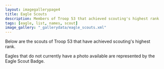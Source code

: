 ```yaml
---
layout: imagegallerypage4
title: Eagle Scouts
description: Members of Troop 53 that achieved scouting's highest rank.
tags: [eagle, list, names, scout]
image_gallery: "_gallerydata/eagle_scouts.xml"
---
```


Below are the scouts of Troop 53 that have achieved scouting's highest rank.

Eagles that do not currently have a photo available are represented by the Eagle Scout Badge.
